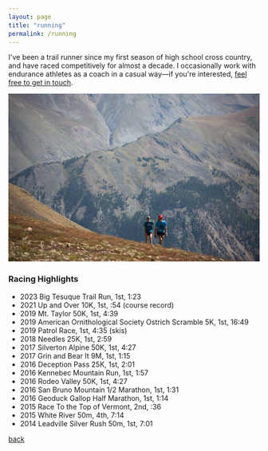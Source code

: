 ```yaml
---
layout: page
title: "running"
permalink: /running
---
```


I've been a trail runner since my first season of high school cross country, and have raced competitively for almost a decade. I occasionally work with endurance athletes as a coach in a casual way—if you're interested, [feel free to get in touch](mailto:ethanblinck@gmail.com).  

![racing](/images/racing2.jpg)

### Racing Highlights

* 2023 Big Tesuque Trail Run, 1st, 1:23  
* 2021 Up and Over 10K, 1st, :54 (course record)
* 2019 Mt. Taylor 50K, 1st, 4:39  
* 2019 American Ornithological Society Ostrich Scramble 5K, 1st, 16:49   
* 2019 Patrol Race, 1st, 4:35 (skis)  
* 2018 Needles 25K, 1st, 2:59  
* 2017 Silverton Alpine 50K, 1st, 4:27
* 2017 Grin and Bear It 9M, 1st, 1:15
* 2016 Deception Pass 25K, 1st, 2:01
* 2016 Kennebec Mountain Run, 1st, 1:57
* 2016 Rodeo Valley 50K, 1st, 4:27
* 2016 San Bruno Mountain 1/2 Marathon, 1st, 1:31
* 2016 Geoduck Gallop Half Marathon, 1st, 1:14
* 2015 Race To the Top of Vermont, 2nd, :36
* 2015 White River 50m, 4th, 7:14
* 2014 Leadville Silver Rush 50m, 1st, 7:01

[back](./)
